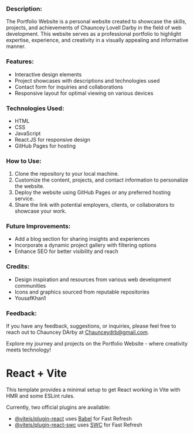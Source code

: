 ### Description:
The Portfolio Website is a personal website created to showcase the skills, projects, and achievements of Chauncey Lovell Darby in the field of web development. This website serves as a professional portfolio to highlight expertise, experience, and creativity in a visually appealing and informative manner.

### Features:
- Interactive design elements
- Project showcases with descriptions and technologies used
- Contact form for inquiries and collaborations
- Responsive layout for optimal viewing on various devices

### Technologies Used:
- HTML
- CSS
- JavaScript
- React.JS for responsive design
- GitHub Pages for hosting

### How to Use:
1. Clone the repository to your local machine.
2. Customize the content, projects, and contact information to personalize the website.
3. Deploy the website using GitHub Pages or any preferred hosting service.
4. Share the link with potential employers, clients, or collaborators to showcase your work.

### Future Improvements:
- Add a blog section for sharing insights and experiences
- Incorporate a dynamic project gallery with filtering options
- Enhance SEO for better visibility and reach

### Credits:
- Design inspiration and resources from various web development communities
- Icons and graphics sourced from reputable repositories
- YousafKhan1 

### Feedback:
If you have any feedback, suggestions, or inquiries, please feel free to reach out to Chauncey DArby at Chaunceydrb@gmail.com.

Explore my journey and projects on the Portfolio Website - where creativity meets technology!



# React + Vite

This template provides a minimal setup to get React working in Vite with HMR and some ESLint rules.

Currently, two official plugins are available:

- [@vitejs/plugin-react](https://github.com/vitejs/vite-plugin-react/blob/main/packages/plugin-react/README.md) uses [Babel](https://babeljs.io/) for Fast Refresh
- [@vitejs/plugin-react-swc](https://github.com/vitejs/vite-plugin-react-swc) uses [SWC](https://swc.rs/) for Fast Refresh
